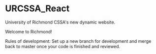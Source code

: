 # URCSSA_React

University of Richmond CSSA's new dynamic website.

Welcome to Richmond!

Rules of development:
Set up a new branch for development and merge back to master once your code is finished and reviewed. 

